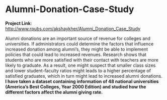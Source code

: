 # Alumni-Donation-Case-Study

**Project Link**: http://www.rpubs.com/akshaykher/Alumni_Donation_Case_Study

Alumni donations are an important source of revenue for colleges and universities. If administrators could determine the factors that influence increased donation among alumni’s, they might be able to implement policies that could lead to increased revenues. Research shows that students who are more satisfied with their contact with teachers are more likely to graduate. As a result, one might suspect that smaller class sizes and lower student-faculty ratios might leads to a higher percentage of satisfied graduates, which in turn might lead to increased alumni donations. **I have taken a dataset containing information of 48 national universities (America’s Best Colleges, Year 2000 Edition) and studied how the different factors affect the alumni giving rate.**
